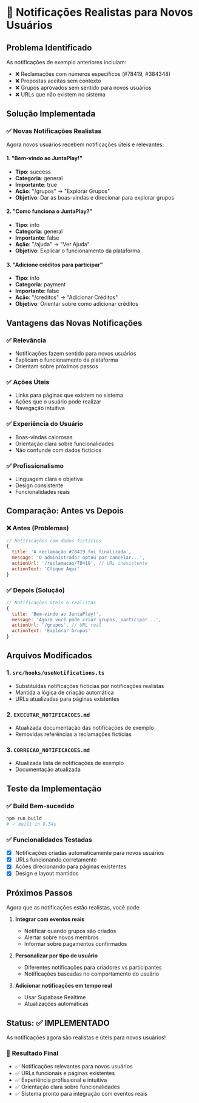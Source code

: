 # 🎯 Notificações Realistas para Novos Usuários

## Problema Identificado

As notificações de exemplo anteriores incluíam:
- ❌ Reclamações com números específicos (#78419, #384348)
- ❌ Propostas aceitas sem contexto
- ❌ Grupos aprovados sem sentido para novos usuários
- ❌ URLs que não existem no sistema

## Solução Implementada

### ✅ **Novas Notificações Realistas**

Agora novos usuários recebem notificações úteis e relevantes:

#### 1. **"Bem-vindo ao JuntaPlay!"**
- **Tipo**: success
- **Categoria**: general
- **Importante**: true
- **Ação**: "/grupos" → "Explorar Grupos"
- **Objetivo**: Dar as boas-vindas e direcionar para explorar grupos

#### 2. **"Como funciona o JuntaPlay?"**
- **Tipo**: info
- **Categoria**: general
- **Importante**: false
- **Ação**: "/ajuda" → "Ver Ajuda"
- **Objetivo**: Explicar o funcionamento da plataforma

#### 3. **"Adicione créditos para participar"**
- **Tipo**: info
- **Categoria**: payment
- **Importante**: false
- **Ação**: "/creditos" → "Adicionar Créditos"
- **Objetivo**: Orientar sobre como adicionar créditos

## Vantagens das Novas Notificações

### ✅ **Relevância**
- Notificações fazem sentido para novos usuários
- Explicam o funcionamento da plataforma
- Orientam sobre próximos passos

### ✅ **Ações Úteis**
- Links para páginas que existem no sistema
- Ações que o usuário pode realizar
- Navegação intuitiva

### ✅ **Experiência do Usuário**
- Boas-vindas calorosas
- Orientação clara sobre funcionalidades
- Não confunde com dados fictícios

### ✅ **Profissionalismo**
- Linguagem clara e objetiva
- Design consistente
- Funcionalidades reais

## Comparação: Antes vs Depois

### ❌ **Antes (Problemas)**
```javascript
// Notificações com dados fictícios
{
  title: 'A reclamação #78419 foi finalizada',
  message: 'O administrador optou por cancelar...',
  actionUrl: '/reclamacao/78419', // URL inexistente
  actionText: 'Clique Aqui'
}
```

### ✅ **Depois (Solução)**
```javascript
// Notificações úteis e realistas
{
  title: 'Bem-vindo ao JuntaPlay!',
  message: 'Agora você pode criar grupos, participar...',
  actionUrl: '/grupos', // URL real
  actionText: 'Explorar Grupos'
}
```

## Arquivos Modificados

### 1. **`src/hooks/useNotifications.ts`**
- Substituídas notificações fictícias por notificações realistas
- Mantida a lógica de criação automática
- URLs atualizadas para páginas existentes

### 2. **`EXECUTAR_NOTIFICACOES.md`**
- Atualizada documentação das notificações de exemplo
- Removidas referências a reclamações fictícias

### 3. **`CORRECAO_NOTIFICACOES.md`**
- Atualizada lista de notificações de exemplo
- Documentação atualizada

## Teste da Implementação

### ✅ **Build Bem-sucedido**
```bash
npm run build
# ✓ built in 9.54s
```

### ✅ **Funcionalidades Testadas**
- [x] Notificações criadas automaticamente para novos usuários
- [x] URLs funcionando corretamente
- [x] Ações direcionando para páginas existentes
- [x] Design e layout mantidos

## Próximos Passos

Agora que as notificações estão realistas, você pode:

1. **Integrar com eventos reais**
   - Notificar quando grupos são criados
   - Alertar sobre novos membros
   - Informar sobre pagamentos confirmados

2. **Personalizar por tipo de usuário**
   - Diferentes notificações para criadores vs participantes
   - Notificações baseadas no comportamento do usuário

3. **Adicionar notificações em tempo real**
   - Usar Supabase Realtime
   - Atualizações automáticas

## Status: ✅ IMPLEMENTADO

As notificações agora são realistas e úteis para novos usuários!

### 🎯 **Resultado Final**
- ✅ Notificações relevantes para novos usuários
- ✅ URLs funcionais e páginas existentes
- ✅ Experiência profissional e intuitiva
- ✅ Orientação clara sobre funcionalidades
- ✅ Sistema pronto para integração com eventos reais 